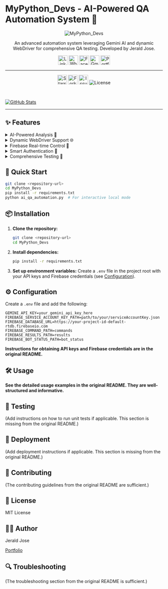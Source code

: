 # MyPython_Devs - AI-Powered QA Automation System 🤖

<p align="center">
  <img src="https://capsule-render.vercel.app/api?type=waving&color=gradient&text=MyPython_Devs&height=100&section=header" alt="MyPython_Devs">
</p>

<p align="center">
  An advanced automation system leveraging Gemini AI and dynamic WebDriver for comprehensive QA testing.  Developed by Jerald Jose.
</p>

<p align="center">
  <a href="https://www.linkedin.com/in/jeraldjose/"><img src="https://res.cloudinary.com/dbkpjazoq/image/upload/v1688144593/social-media-icon/linkedin_wvfje7.png" width="30" height="30" width="30" height="30" width="30" height="30" alt="LinkedIn" width="30" height="30"></a>
  <a href="https://wa.me/qr/SP5SZZGGVJ3SE1"><img src="https://res.cloudinary.com/dbkpjazoq/image/upload/v1688144593/social-media-icon/whatsapp_waie0a.png" width="30" height="30" width="30" height="30" width="30" height="30" alt="WhatsApp" width="30" height="30"></a>
  <a href="https://web.facebook.com/jerald.jose.316"><img src="https://res.cloudinary.com/dbkpjazoq/image/upload/v1688144594/social-media-icon/facebook_laopcg.png" width="30" height="30" width="30" height="30" width="30" height="30" alt="Facebook" width="30" height="30"></a>
  <a href="mailto:jeraldjose16@gmail.com"><img src="https://res.cloudinary.com/dbkpjazoq/image/upload/v1688146129/social-media-icon/gmail_euusko.png" width="30" height="30" width="30" height="30" width="30" height="30" alt="Gmail" width="30" height="30"></a>
  <a href="https://jeraldjose.netlify.app/"><img src="https://img.shields.io/badge/Portfolio-JeraldJose-blue?style=for-the-badge" width="30" height="30" alt="Portfolio"></a>
</p>

---

<p align="center">
  <a href="https://github.com/r47dzt3ch/MyPython_Devs/stargazers"><img src="https://img.shields.io/github/stars/r47dzt3ch/MyPython_Devs?style=social" width="30" height="30" alt="Stars"></a>
  <a href="https://github.com/r47dzt3ch/MyPython_Devs/network/members"><img src="https://img.shields.io/github/forks/r47dzt3ch/MyPython_Devs?style=social" width="30" height="30" alt="Forks"></a>
  <a href="https://github.com/r47dzt3ch/MyPython_Devs/issues"><img src="https://img.shields.io/github/issues/r47dzt3ch/MyPython_Devs?style=flat-square" width="30" height="30" alt="Issues"></a>
  <img src="https://img.shields.io/github/license/r47dzt3ch/MyPython_Devs?style=flat-square" alt="License">
</p>

<br>

[![GitHub Stats](https://github-readme-stats.vercel.app/api?username=r47dzt3ch&show_icons=true&theme=radical)](https://github.com/r47dzt3ch)


---

## ✨ Features

<details>
  <summary>AI-Powered Analysis 🧠</summary>
  <ul>
    <li> <input type="checkbox" disabled checked> Intelligent Site Analysis: Uses Gemini AI to analyze webpage content and structure</li>
    <li> <input type="checkbox" disabled checked> Login Detection: Automatically detects if a site requires authentication</li>
    <li> <input type="checkbox" disabled checked> Module Identification: Identifies and categorizes different sections/modules of a website</li>
    <li> <input type="checkbox" disabled checked> Test Scenario Generation: Creates comprehensive test scenarios based on AI analysis</li>
  </ul>
</details>

<details>
  <summary>Dynamic WebDriver Support 🌐</summary>
  <ul>
    <li> <input type="checkbox" disabled checked> Multi-Browser Support: Chrome, Edge, Brave, Firefox with automatic fallback</li>
    <li> <input type="checkbox" disabled checked> Headless Mode: Support for headless browser operation</li>
    <li> <input type="checkbox" disabled checked> Debug Port Connection: Connect to existing browser instances</li>
    <li> <input type="checkbox" disabled checked> Cross-Platform: Works on Windows, macOS, and Linux</li>
  </ul>
</details>

<details>
  <summary>Firebase Real-time Control 📡</summary>
  <ul>
    <li> <input type="checkbox" disabled checked> Remote Operation: Control the QA bot from a remote dashboard or application.</li>
    <li> <input type="checkbox" disabled checked> Real-time Commands: Send test commands and receive results in real-time.</li>
    <li> <input type="checkbox" disabled checked> Bot Status Monitoring: Monitor the bot's status (idle, running, error) via Firebase.</li>
  </ul>
</details>

<details>
  <summary>Smart Authentication 🔐</summary>
  <ul>
    <li> <input type="checkbox" disabled checked> Login Detection: AI identifies login requirements automatically</li>
    <li> <input type="checkbox" disabled checked> Credential Prompting: Interactive credential collection for local mode.</li>
    <li> <input type="checkbox" disabled checked> Remote Credentials: Securely pass credentials via Firebase commands.</li>
    <li> <input type="checkbox" disabled checked> Form Element Detection: Intelligent identification of login form elements</li>
  </ul>
</details>

<details>
  <summary>Comprehensive Testing 🧪</summary>
  <ul>
    <li> <input type="checkbox" disabled checked> Automated Test Generation: AI creates relevant test scenarios</li>
    <li> <input type="checkbox" disabled checked> Interactive Module Selection: User-friendly module selection interface</li>
    <li> <input type="checkbox" disabled checked> Batch Testing: Test multiple URLs in sequence</li>
    <li> <input type="checkbox" disabled checked> Custom Test Scenarios: Support for custom test implementations</li>
  </ul>
</details>


## 🚀 Quick Start

```bash
git clone <repository-url>
cd MyPython_Devs
pip install -r requirements.txt
python ai_qa_automation.py  # For interactive local mode
```

## 📦 Installation

1. **Clone the repository:**
   ```bash
   git clone <repository-url>
   cd MyPython_Devs
   ```

2. **Install dependencies:**
   ```bash
   pip install -r requirements.txt
   ```

3. **Set up environment variables:** Create a `.env` file in the project root with your API keys and Firebase credentials (see [Configuration](#⚙️-configuration)).


## ⚙️ Configuration

Create a `.env` file and add the following:

```env
GEMINI_API_KEY=your_gemini_api_key_here
FIREBASE_SERVICE_ACCOUNT_KEY_PATH=path/to/your/serviceAccountKey.json
FIREBASE_DATABASE_URL=https://your-project-id-default-rtdb.firebaseio.com
FIREBASE_COMMAND_PATH=commands
FIREBASE_RESULTS_PATH=results
FIREBASE_BOT_STATUS_PATH=bot_status
```

**Instructions for obtaining API keys and Firebase credentials are in the original README.**


## 🛠️ Usage

**See the detailed usage examples in the original README.  They are well-structured and informative.**


## 🧪 Testing

(Add instructions on how to run unit tests if applicable.  This section is missing from the original README.)


## 🚀 Deployment

(Add deployment instructions if applicable. This section is missing from the original README.)


## 🤝 Contributing

(The contributing guidelines from the original README are sufficient.)


## 📄 License

MIT License


## 👨‍💻 Author

Jerald Jose

[Portfolio](https://jeraldjose.netlify.app/)


## 🔍 Troubleshooting

(The troubleshooting section from the original README is sufficient.)

```
